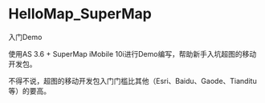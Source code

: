 # HelloMap_SuperMap
入门Demo

使用AS 3.6 + SuperMap iMobile 10i进行Demo编写，帮助新手入坑超图的移动开发包。

不得不说，超图的移动开发包入门门槛比其他（Esri、Baidu、Gaode、Tianditu等）的要高。
